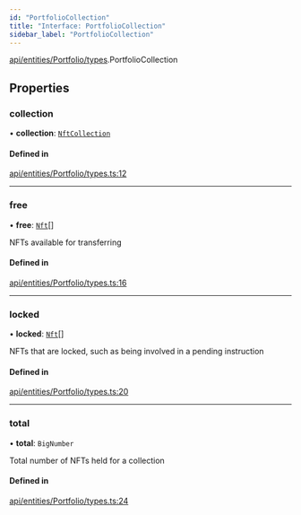 ```yaml
---
id: "PortfolioCollection"
title: "Interface: PortfolioCollection"
sidebar_label: "PortfolioCollection"
---
```


[api/entities/Portfolio/types](../../../../../../modules/API/Entities/Portfolio/Types/Types.md).PortfolioCollection

## Properties

### collection

• **collection**: [`NftCollection`](../../../../../../classes/API/Entities/Asset/NonFungible/NftCollection/NftCollection.md)

#### Defined in

[api/entities/Portfolio/types.ts:12](https://github.com/PolymeshAssociation/polymesh-sdk/blob/fbf6882d0/src/api/entities/Portfolio/types.ts#L12)

___

### free

• **free**: [`Nft`](../../../../../../classes/API/Entities/Asset/NonFungible/Nft/Nft.md)[]

NFTs available for transferring

#### Defined in

[api/entities/Portfolio/types.ts:16](https://github.com/PolymeshAssociation/polymesh-sdk/blob/fbf6882d0/src/api/entities/Portfolio/types.ts#L16)

___

### locked

• **locked**: [`Nft`](../../../../../../classes/API/Entities/Asset/NonFungible/Nft/Nft.md)[]

NFTs that are locked, such as being involved in a pending instruction

#### Defined in

[api/entities/Portfolio/types.ts:20](https://github.com/PolymeshAssociation/polymesh-sdk/blob/fbf6882d0/src/api/entities/Portfolio/types.ts#L20)

___

### total

• **total**: `BigNumber`

Total number of NFTs held for a collection

#### Defined in

[api/entities/Portfolio/types.ts:24](https://github.com/PolymeshAssociation/polymesh-sdk/blob/fbf6882d0/src/api/entities/Portfolio/types.ts#L24)
